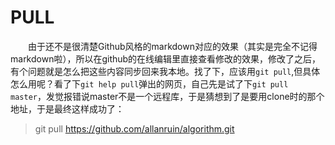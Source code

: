 
PULL
====
&emsp;&emsp;由于还不是很清楚Github风格的markdown对应的效果（其实是完全不记得markdown啦），所以在github的在线编辑里直接查看修改的效果，修改了之后，有个问题就是怎么把这些内容同步回来我本地。找了下，应该用`git pull`,但具体怎么用呢？看了下`git help pull`弹出的网页，自己先是试了下`git pull master`，发觉报错说master不是一个远程库，于是猜想到了是要用clone时的那个地址，于是最终这样成功了：
>git pull https://github.com/allanruin/algorithm.git
